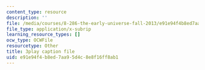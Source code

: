 ```yaml
---
content_type: resource
description: ''
file: /media/courses/8-286-the-early-universe-fall-2013/e91e94f4b8ed7aa95d4c8e8f16ff8ab1_seBwiL9InII.srt
file_type: application/x-subrip
learning_resource_types: []
ocw_type: OCWFile
resourcetype: Other
title: 3play caption file
uid: e91e94f4-b8ed-7aa9-5d4c-8e8f16ff8ab1
---
```

